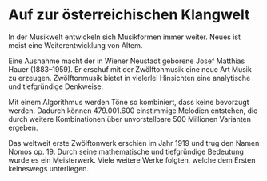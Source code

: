 # Auf zur österreichischen Klangwelt

In der Musikwelt entwickeln sich Musikformen immer weiter. Neues ist meist eine Weiterentwicklung von Altem.

Eine Ausnahme macht der in Wiener Neustadt geborene Josef Matthias Hauer (1883–1959). Er erschuf mit der Zwölftonmusik eine neue Art Musik zu erzeugen. Zwölftonmusik bietet in vielerlei Hinsichten eine analytische und tiefgründige Denkweise.
   
Mit einem Algorithmus werden Töne so kombiniert, dass keine bevorzugt werden. Dadurch können 479.001.600 einstimmige Melodien entstehen, die durch weitere Kombinationen über unvorstellbare 500 Millionen Varianten ergeben.

Das weltweit erste Zwölftonwerk erschien im Jahr 1919 und trug den Namen Nomos op. 19. Durch seine mathematische und tiefgründige Bedeutung wurde es ein Meisterwerk. Viele weitere Werke folgten, welche dem Ersten keineswegs unterliegen.

